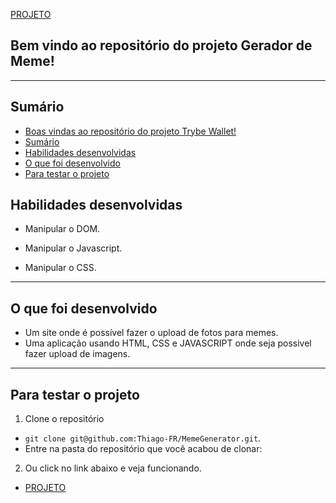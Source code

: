 [PROJETO](https://thiago-fr.github.io/toDoListHtml/)

## Bem vindo ao repositório do projeto Gerador de Meme! <a name="boas-vindas-ao-repositorio-do-projeto-pixels-arte"></a>

---

## Sumário <a name="sumario"></a>

- [Boas vindas ao repositório do projeto Trybe Wallet!](#boas-vindas-ao-repositorio-do-projeto-pixels-arte)
- [Sumário](#sumario)
- [Habilidades desenvolvidas](#habilidades)
- [O que foi desenvolvido](#o-que-foi-desenvolvido)
- [Para testar o projeto](#testar-o-projeto)

## Habilidades desenvolvidas <a name="habilidades"></a>

- Manipular o DOM.

- Manipular o Javascript.

- Manipular o CSS.

---

## O que foi desenvolvido <a name="o-que-foi-desenvolvido"></a>

- Um site onde é possível fazer o upload de fotos para memes.
- Uma aplicação usando HTML, CSS e JAVASCRIPT onde seja possivel fazer upload de imagens.

---

## Para testar o projeto <a name="testar-o-projeto"></a>

1. Clone o repositório
  * `git clone git@github.com:Thiago-FR/MemeGenerator.git`.
  * Entre na pasta do repositório que você acabou de clonar:

2. Ou click no link abaixo e veja funcionando.
* [PROJETO](https://thiago-fr.github.io/toDoListHtml/)
